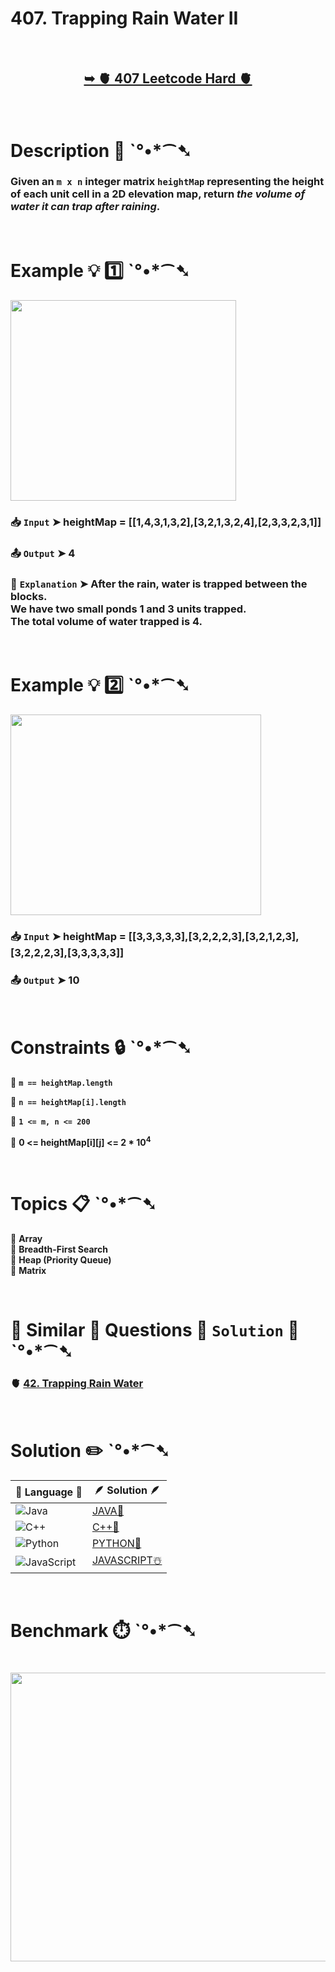 # 407. Trapping Rain Water II

</br>

<h2 align="center"> 

<a href="https://leetcode.com/problems/trapping-rain-water-ii/description/?envType=daily-question&envId=2025-01-19"><strong>➥ 🫀 407 Leetcode Hard 🫀 </strong></a>
</h2>

</br>

# Description 📜 ˋ°•*⁀➷

### Given an `m x n` integer matrix `heightMap` representing the height of each unit cell in a 2D elevation map, return *the volume of water it can trap after raining*.

</br>

# Example 💡 1️⃣ ˋ°•*⁀➷

<img src="https://github.com/user-attachments/assets/aa3b6b53-90f0-4252-9bbc-edf9dbb7e240" width="361px" height="321px"/>

  ### 📥 `Input`  ➤  heightMap = [[1,4,3,1,3,2],[3,2,1,3,2,4],[2,3,3,2,3,1]]

  ### 📤 `Output`  ➤ 4

  ### 🔦 `Explanation`  ➤  After the rain, water is trapped between the blocks.</br> We have two small ponds 1 and 3 units trapped.</br> The total volume of water trapped is 4.

</br>

# Example 💡 2️⃣ ˋ°•*⁀➷

<img src="https://github.com/user-attachments/assets/a15db768-2546-422c-8f9d-ec2794742075" width="401px" height="321px"/>

  ### 📥 `Input` ➤ heightMap = [[3,3,3,3,3],[3,2,2,2,3],[3,2,1,2,3],[3,2,2,2,3],[3,3,3,3,3]]

  ### 📤 `Output`  ➤ 10

</br>

# Constraints 🔒 ˋ°•*⁀➷

🔹 **`m == heightMap.length`** </br>

🔹 **`n == heightMap[i].length`** </br>

🔹 **`1 <= m, n <= 200`** </br>

🔹 **0 <= heightMap[i][j] <= 2 * 10<sup>4</sup>** </br>

</br>

# Topics 📋 ˋ°•*⁀➷

🔸 **Array**  </br>
🔸 **Breadth-First Search**  </br>
🔸 **Heap (Priority Queue)**  </br>
🔸 **Matrix**  </br>

</br>

# 🌯 Similar 🍲 Questions 🍜 `Solution` 🍱 ˋ°•*⁀➷

### 🫀 [42. Trapping Rain Water](https://github.com/Prakhar-002/LEETCODE/tree/main/%F0%9F%8E%AD%20LEVEL%20wise%20que%20with%20solution%20%F0%9F%8E%AF/%F0%9F%AB%80%20Hard%20%F0%9F%AB%80/%F0%9F%AB%80%20Hard%2042.%20Trapping%20Rain%20Water%20%E2%98%83%EF%B8%8F%20%F0%9F%8D%81%20%F0%9F%8D%B0%20%F0%9F%8E%B2%20%F0%9F%92%96) </br>

</br>

# Solution ✏️ ˋ°•*⁀➷

| 📒 Language 📒  | 🪶 Solution 🪶 |
| ------------- | ------------- |
|  ![Java](https://img.shields.io/badge/java-%23ED8B00.svg?style=for-the-badge&logo=openjdk&logoColor=white)  | [JAVA🍁](https://github.com/Prakhar-002/LEETCODE/blob/main/%F0%9F%8D%84%20Daily%20Challenge%202025%20%F0%9F%8D%B3/%F0%9F%94%AC%20Examine%20Thoroughly%20%F0%9F%A7%AC/10%20Oct%20%F0%9F%9B%95/03%20-%2010%20-%202025%20---%20407.%20Trapping%20Rain%20Water%20II%20%E2%98%83%EF%B8%8F%20%F0%9F%8D%81%20%F0%9F%8D%B0%20%F0%9F%8E%B2/%F0%9F%8D%81JAVA%20-%20407.%20Trapping%20Rain%20Water%20II.java) |
|  ![C++](https://img.shields.io/badge/c++-%2300599C.svg?style=for-the-badge&logo=c%2B%2B&logoColor=white)  | [C++🎲](https://github.com/Prakhar-002/LEETCODE/blob/main/%F0%9F%8D%84%20Daily%20Challenge%202025%20%F0%9F%8D%B3/%F0%9F%94%AC%20Examine%20Thoroughly%20%F0%9F%A7%AC/10%20Oct%20%F0%9F%9B%95/03%20-%2010%20-%202025%20---%20407.%20Trapping%20Rain%20Water%20II%20%E2%98%83%EF%B8%8F%20%F0%9F%8D%81%20%F0%9F%8D%B0%20%F0%9F%8E%B2/%F0%9F%8E%B2CPP%20-%20407.%20Trapping%20Rain%20Water%20II.cpp)  |
|  ![Python](https://img.shields.io/badge/python-3670A0?style=for-the-badge&logo=python&logoColor=ffdd54)    | [PYTHON🍰](https://github.com/Prakhar-002/LEETCODE/blob/main/%F0%9F%8D%84%20Daily%20Challenge%202025%20%F0%9F%8D%B3/%F0%9F%94%AC%20Examine%20Thoroughly%20%F0%9F%A7%AC/10%20Oct%20%F0%9F%9B%95/03%20-%2010%20-%202025%20---%20407.%20Trapping%20Rain%20Water%20II%20%E2%98%83%EF%B8%8F%20%F0%9F%8D%81%20%F0%9F%8D%B0%20%F0%9F%8E%B2/%F0%9F%8D%B0PYTHON%20-%20407.%20Trapping%20Rain%20Water%20II.py) |
| ![JavaScript](https://img.shields.io/badge/javascript-%23323330.svg?style=for-the-badge&logo=javascript&logoColor=%23F7DF1E)   | [JAVASCRIPT☃️](https://github.com/Prakhar-002/LEETCODE/blob/main/%F0%9F%8D%84%20Daily%20Challenge%202025%20%F0%9F%8D%B3/%F0%9F%94%AC%20Examine%20Thoroughly%20%F0%9F%A7%AC/10%20Oct%20%F0%9F%9B%95/03%20-%2010%20-%202025%20---%20407.%20Trapping%20Rain%20Water%20II%20%E2%98%83%EF%B8%8F%20%F0%9F%8D%81%20%F0%9F%8D%B0%20%F0%9F%8E%B2/%E2%98%83%EF%B8%8FJAVASCRIPT%20-%20407.%20Trapping%20Rain%20Water%20II.js) |

</br>

# Benchmark ⏱️ ˋ°•*⁀➷

<h1  align="center" >

<img src ="https://github.com/user-attachments/assets/6637680a-caf3-4d77-8983-8c845c34e525" width = "700px" height="462px" />

</h1>
